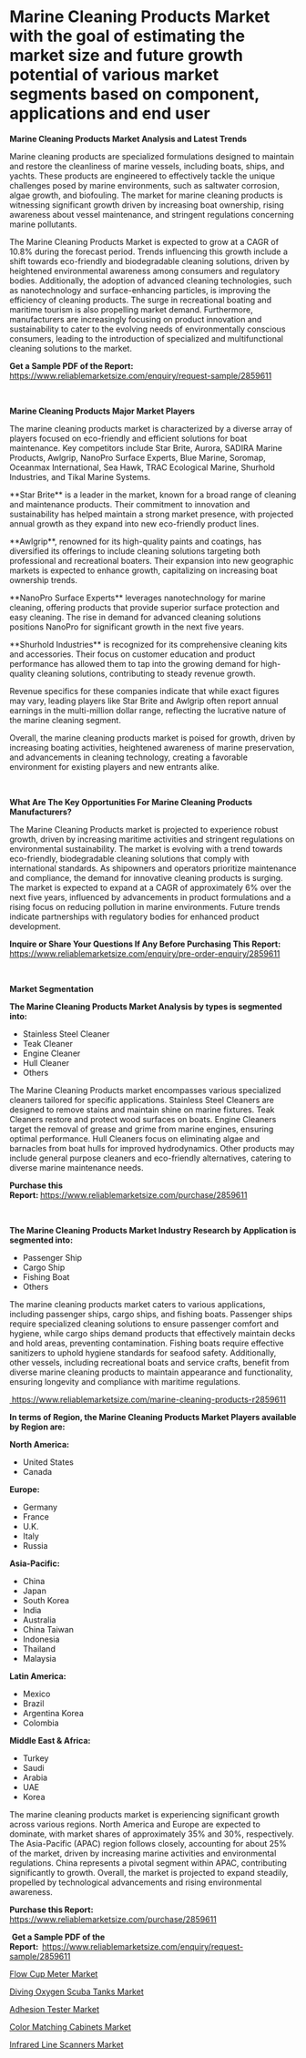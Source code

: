 <p><h1>Marine Cleaning Products Market with the goal of estimating the market size and future growth potential of various market segments based on component, applications and end user</h1></p><p><strong>Marine Cleaning Products Market Analysis and Latest Trends</strong></p>
<p><p>Marine cleaning products are specialized formulations designed to maintain and restore the cleanliness of marine vessels, including boats, ships, and yachts. These products are engineered to effectively tackle the unique challenges posed by marine environments, such as saltwater corrosion, algae growth, and biofouling. The market for marine cleaning products is witnessing significant growth driven by increasing boat ownership, rising awareness about vessel maintenance, and stringent regulations concerning marine pollutants.</p><p>The Marine Cleaning Products Market is expected to grow at a CAGR of 10.8% during the forecast period. Trends influencing this growth include a shift towards eco-friendly and biodegradable cleaning solutions, driven by heightened environmental awareness among consumers and regulatory bodies. Additionally, the adoption of advanced cleaning technologies, such as nanotechnology and surface-enhancing particles, is improving the efficiency of cleaning products. The surge in recreational boating and maritime tourism is also propelling market demand. Furthermore, manufacturers are increasingly focusing on product innovation and sustainability to cater to the evolving needs of environmentally conscious consumers, leading to the introduction of specialized and multifunctional cleaning solutions to the market.</p></p>
<p><strong>Get a Sample PDF of the Report:&nbsp;</strong> <a href="https://www.reliablemarketsize.com/enquiry/request-sample/2859611?utm_campaign=1895&utm_medium=2&utm_source=Github&utm_content=ia&utm_term=12032025&utm_id=marine-cleaning-products">https://www.reliablemarketsize.com/enquiry/request-sample/2859611</a></p>
<p>&nbsp;</p>
<p><strong>Marine Cleaning Products Major Market Players</strong></p>
<p><p>The marine cleaning products market is characterized by a diverse array of players focused on eco-friendly and efficient solutions for boat maintenance. Key competitors include Star Brite, Aurora, SADIRA Marine Products, Awlgrip, NanoPro Surface Experts, Blue Marine, Soromap, Oceanmax International, Sea Hawk, TRAC Ecological Marine, Shurhold Industries, and Tikal Marine Systems.</p><p>**Star Brite** is a leader in the market, known for a broad range of cleaning and maintenance products. Their commitment to innovation and sustainability has helped maintain a strong market presence, with projected annual growth as they expand into new eco-friendly product lines.</p><p>**Awlgrip**, renowned for its high-quality paints and coatings, has diversified its offerings to include cleaning solutions targeting both professional and recreational boaters. Their expansion into new geographic markets is expected to enhance growth, capitalizing on increasing boat ownership trends.</p><p>**NanoPro Surface Experts** leverages nanotechnology for marine cleaning, offering products that provide superior surface protection and easy cleaning. The rise in demand for advanced cleaning solutions positions NanoPro for significant growth in the next five years.</p><p>**Shurhold Industries** is recognized for its comprehensive cleaning kits and accessories. Their focus on customer education and product performance has allowed them to tap into the growing demand for high-quality cleaning solutions, contributing to steady revenue growth.</p><p>Revenue specifics for these companies indicate that while exact figures may vary, leading players like Star Brite and Awlgrip often report annual earnings in the multi-million dollar range, reflecting the lucrative nature of the marine cleaning segment.</p><p>Overall, the marine cleaning products market is poised for growth, driven by increasing boating activities, heightened awareness of marine preservation, and advancements in cleaning technology, creating a favorable environment for existing players and new entrants alike.</p></p>
<p>&nbsp;</p>
<p><strong>What Are The Key Opportunities For Marine Cleaning Products Manufacturers?</strong></p>
<p><p>The Marine Cleaning Products market is projected to experience robust growth, driven by increasing maritime activities and stringent regulations on environmental sustainability. The market is evolving with a trend towards eco-friendly, biodegradable cleaning solutions that comply with international standards. As shipowners and operators prioritize maintenance and compliance, the demand for innovative cleaning products is surging. The market is expected to expand at a CAGR of approximately 6% over the next five years, influenced by advancements in product formulations and a rising focus on reducing pollution in marine environments. Future trends indicate partnerships with regulatory bodies for enhanced product development.</p></p>
<p><strong>Inquire or Share Your Questions If Any Before Purchasing This Report:</strong> <a href="https://www.reliablemarketsize.com/enquiry/pre-order-enquiry/2859611?utm_campaign=1895&utm_medium=2&utm_source=Github&utm_content=ia&utm_term=12032025&utm_id=marine-cleaning-products">https://www.reliablemarketsize.com/enquiry/pre-order-enquiry/2859611</a></p>
<p>&nbsp;</p>
<p><strong>Market Segmentation</strong></p>
<p><strong>The Marine Cleaning Products Market Analysis by types is segmented into:</strong></p>
<p><ul><li>Stainless Steel Cleaner</li><li>Teak Cleaner</li><li>Engine Cleaner</li><li>Hull Cleaner</li><li>Others</li></ul></p>
<p><p>The Marine Cleaning Products market encompasses various specialized cleaners tailored for specific applications. Stainless Steel Cleaners are designed to remove stains and maintain shine on marine fixtures. Teak Cleaners restore and protect wood surfaces on boats. Engine Cleaners target the removal of grease and grime from marine engines, ensuring optimal performance. Hull Cleaners focus on eliminating algae and barnacles from boat hulls for improved hydrodynamics. Other products may include general purpose cleaners and eco-friendly alternatives, catering to diverse marine maintenance needs.</p></p>
<p><strong>Purchase this Report:&nbsp;</strong><a href="https://www.reliablemarketsize.com/purchase/2859611?utm_campaign=1895&utm_medium=2&utm_source=Github&utm_content=ia&utm_term=12032025&utm_id=marine-cleaning-products">https://www.reliablemarketsize.com/purchase/2859611</a></p>
<p>&nbsp;</p>
<p><strong>The Marine Cleaning Products Market Industry Research by Application is segmented into:</strong></p>
<p><ul><li>Passenger Ship</li><li>Cargo Ship</li><li>Fishing Boat</li><li>Others</li></ul></p>
<p><p>The marine cleaning products market caters to various applications, including passenger ships, cargo ships, and fishing boats. Passenger ships require specialized cleaning solutions to ensure passenger comfort and hygiene, while cargo ships demand products that effectively maintain decks and hold areas, preventing contamination. Fishing boats require effective sanitizers to uphold hygiene standards for seafood safety. Additionally, other vessels, including recreational boats and service crafts, benefit from diverse marine cleaning products to maintain appearance and functionality, ensuring longevity and compliance with maritime regulations.</p></p>
<p><a href="https://www.reliablemarketsize.com/marine-cleaning-products-r2859611?utm_campaign=1895&utm_medium=2&utm_source=Github&utm_content=ia&utm_term=12032025&utm_id=marine-cleaning-products">&nbsp;https://www.reliablemarketsize.com/marine-cleaning-products-r2859611</a></p>
<p><strong>In terms of Region, the Marine Cleaning Products Market Players available by Region are:</strong></p>
<p>
    <p> <strong> North America: </strong>
        <ul>
            <li>United States</li>
            <li>Canada</li>
        </ul>
        </p> 
    <p> <strong> Europe: </strong>
        <ul>
            <li>Germany</li>
            <li>France</li>
            <li>U.K.</li>
            <li>Italy</li>
            <li>Russia</li>
        </ul>
        </p> 
    <p> <strong> Asia-Pacific: </strong>
        <ul>
            <li>China</li>
            <li>Japan</li>
            <li>South Korea</li>
            <li>India</li>
            <li>Australia</li>
            <li>China Taiwan</li>
            <li>Indonesia</li>
            <li>Thailand</li>
            <li>Malaysia</li>
        </ul>
        </p> 
    <p> <strong> Latin America: </strong>
        <ul>
            <li>Mexico</li>
            <li>Brazil</li>
            <li>Argentina Korea</li>
            <li>Colombia</li>
        </ul>
        </p> 
    <p> <strong> Middle East & Africa: </strong>
        <ul>
            <li>Turkey</li>
            <li>Saudi</li>
            <li>Arabia</li>
            <li>UAE</li>
            <li>Korea</li>
        </ul>
    </p>
    </p>
<p><p>The marine cleaning products market is experiencing significant growth across various regions. North America and Europe are expected to dominate, with market shares of approximately 35% and 30%, respectively. The Asia-Pacific (APAC) region follows closely, accounting for about 25% of the market, driven by increasing marine activities and environmental regulations. China represents a pivotal segment within APAC, contributing significantly to growth. Overall, the market is projected to expand steadily, propelled by technological advancements and rising environmental awareness.</p></p>
<p><strong>Purchase this Report: </strong><a href="https://www.reliablemarketsize.com/purchase/2859611?utm_campaign=1895&utm_medium=2&utm_source=Github&utm_content=ia&utm_term=12032025&utm_id=marine-cleaning-products">https://www.reliablemarketsize.com/purchase/2859611</a></p>
<p>&nbsp;<strong>Get a Sample PDF of the Report:&nbsp;&nbsp;</strong><a href="https://www.reliablemarketsize.com/enquiry/request-sample/2859611?utm_campaign=1895&utm_medium=2&utm_source=Github&utm_content=ia&utm_term=12032025&utm_id=marine-cleaning-products">https://www.reliablemarketsize.com/enquiry/request-sample/2859611</a></p>
<p><strong></strong></p>
<p><p><a href="https://github.com/romeoacuffap/Market-Research-Report-List-1/blob/main/flow-cup-meter-market.md?utm_campaign=1895&utm_medium=2&utm_source=Github&utm_content=ia&utm_term=12032025&utm_id=marine-cleaning-products">Flow Cup Meter Market</a></p><p><a href="https://github.com/larotnanonhx/Market-Research-Report-List-1/blob/main/diving-oxygen-scuba-tanks-market.md?utm_campaign=1895&utm_medium=2&utm_source=Github&utm_content=ia&utm_term=12032025&utm_id=marine-cleaning-products">Diving Oxygen Scuba Tanks Market</a></p><p><a href="https://github.com/goreabeeran/Market-Research-Report-List-1/blob/main/adhesion-tester-market.md?utm_campaign=1895&utm_medium=2&utm_source=Github&utm_content=ia&utm_term=12032025&utm_id=marine-cleaning-products">Adhesion Tester Market</a></p><p><a href="https://github.com/kelttnandan9/Market-Research-Report-List-1/blob/main/color-matching-cabinets-market.md?utm_campaign=1895&utm_medium=2&utm_source=Github&utm_content=ia&utm_term=12032025&utm_id=marine-cleaning-products">Color Matching Cabinets Market</a></p><p><a href="https://github.com/borsiflorsfa/Market-Research-Report-List-1/blob/main/infrared-line-scanners-market.md?utm_campaign=1895&utm_medium=2&utm_source=Github&utm_content=ia&utm_term=12032025&utm_id=marine-cleaning-products">Infrared Line Scanners Market</a></p></p>